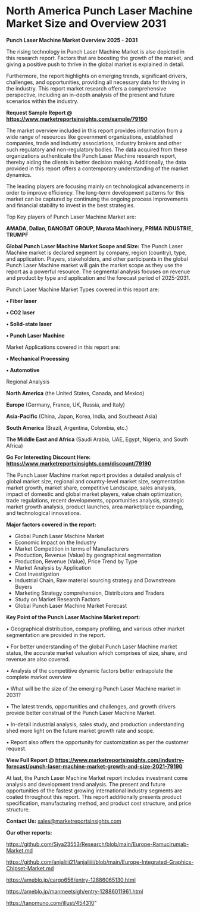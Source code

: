 # North America Punch Laser Machine Market Size and Overview 2031

<Strong> Punch Laser Machine Market Overview 2025 - 2031</strong>

The rising technology in Punch Laser Machine Market is also depicted in this research report. Factors that are boosting the growth of the market, and giving a positive push to thrive in the global market is explained in detail.

Furthermore, the report highlights on emerging trends, significant drivers, challenges, and opportunities, providing all necessary data for thriving in the industry. This report market research offers a comprehensive perspective, including an in-depth analysis of the present and future scenarios within the industry.

<strong>Request Sample Report @ <a href=https://www.marketreportsinsights.com/sample/79190>https://www.marketreportsinsights.com/sample/79190</a></strong>

The market overview included in this report provides information from a wide range of resources like government organizations, established companies, trade and industry associations, industry brokers and other such regulatory and non-regulatory bodies. The data acquired from these organizations authenticate the Punch Laser Machine research report, thereby aiding the clients in better decision making. Additionally, the data provided in this report offers a contemporary understanding of the market dynamics.

The leading players are focusing mainly on technological advancements in order to improve efficiency. The long-term development patterns for this market can be captured by continuing the ongoing process improvements and financial stability to invest in the best strategies.

Top Key players of Punch Laser Machine Market are:

<strong>AMADA, Dallan, DANOBAT GROUP, Murata Machinery, PRIMA INDUSTRIE, TRUMPF</strong>

<strong><b>Global Punch Laser Machine Market Scope and Size:</b></strong>
The Punch Laser Machine market is declared segment by company, region (country), type, and application. Players, stakeholders, and other participants in the global Punch Laser Machine market will gain the market scope as they use the report as a powerful resource. The segmental analysis focuses on revenue and product by type and application and the forecast period of 2025-2031.

Punch Laser Machine Market Types covered in this report are:

<strong>• Fiber laser

• CO2 laser

• Solid-state laser

• Punch Laser Machine</strong>

Market Applications covered in this report are:

<strong>• Mechanical Processing

• Automotive</strong> 

Regional Analysis

<strong>North America</strong> (the United States, Canada, and Mexico)

<strong>Europe</strong> (Germany, France, UK, Russia, and Italy)

<strong>Asia-Pacific</strong> (China, Japan, Korea, India, and Southeast Asia)

<strong>South America</strong> (Brazil, Argentina, Colombia, etc.)

<strong>The Middle East and Africa</strong> (Saudi Arabia, UAE, Egypt, Nigeria, and South Africa)

<strong>Go For Interesting Discount Here: <a href=https://www.marketreportsinsights.com/discount/79190>https://www.marketreportsinsights.com/discount/79190</a></strong>

The Punch Laser Machine market report provides a detailed analysis of global market size, regional and country-level market size, segmentation market growth, market share, competitive Landscape, sales analysis, impact of domestic and global market players, value chain optimization, trade regulations, recent developments, opportunities analysis, strategic market growth analysis, product launches, area marketplace expanding, and technological innovations.

<strong><b>Major factors covered in the report:</b></strong>
<ul>
  <li>Global Punch Laser Machine Market </li>
  <li>Economic Impact on the Industry</li>
  <li>Market Competition in terms of Manufacturers</li>
  <li>Production, Revenue (Value) by geographical segmentation</li>
  <li>Production, Revenue (Value), Price Trend by Type</li>
  <li>Market Analysis by Application</li>
  <li>Cost Investigation</li>
  <li>Industrial Chain, Raw material sourcing strategy and Downstream Buyers</li>
  <li>Marketing Strategy comprehension, Distributors and Traders</li>
  <li>Study on Market Research Factors</li>
  <li>Global Punch Laser Machine Market Forecast</li>
</ul>

<strong><b>Key Point of the Punch Laser Machine Market report:</b></strong>

• Geographical distribution, company profiling, and various other market segmentation are provided in the report.

• For better understanding of the global Punch Laser Machine market status, the accurate market valuation which comprises of size, share, and revenue are also covered.

• Analysis of the competitive dynamic factors better extrapolate the complete market overview

• What will be the size of the emerging Punch Laser Machine market in 2031?

• The latest trends, opportunities and challenges, and growth drivers provide better construal of the Punch Laser Machine Market.

• In-detail industrial analysis, sales study, and production understanding shed more light on the future market growth rate and scope.

• Report also offers the opportunity for customization as per the customer request.

<strong><b>View Full Report @ <a href=https://www.marketreportsinsights.com/industry-forecast/punch-laser-machine-market-growth-and-size-2021-79190>https://www.marketreportsinsights.com/industry-forecast/punch-laser-machine-market-growth-and-size-2021-79190</a></b></strong>


At last, the Punch Laser Machine Market report includes investment come analysis and development trend analysis. The present and future opportunities of the fastest growing international industry segments are coated throughout this report. This report additionally presents product specification, manufacturing method, and product cost structure, and price structure.

<strong>Contact Us:</strong>
sales@marketreportsinsights.com

<strong>Our other reports:</strong>

<a href=https://github.com/Siya23553/Research/blob/main/Europe-Ramucirumab-Market.md>https://github.com/Siya23553/Research/blob/main/Europe-Ramucirumab-Market.md</a>

<a href=https://github.com/anjaliiii21/anjaliiii/blob/main/Europe-Integrated-Graphics-Chipset-Market.md>https://github.com/anjaliiii21/anjaliiii/blob/main/Europe-Integrated-Graphics-Chipset-Market.md</a>

<a href=https://ameblo.jp/cargo656/entry-12886065130.html>https://ameblo.jp/cargo656/entry-12886065130.html</a>

<a href=https://ameblo.jp/manmeetsigh/entry-12886011961.html>https://ameblo.jp/manmeetsigh/entry-12886011961.html</a>

<a href=https://tanomuno.com/illust/454310>https://tanomuno.com/illust/454310</a>"
